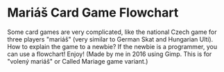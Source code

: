 # Mariáš Card Game Flowchart
Some card games are very complicated, like the national Czech game for three players "mariáš" (very similar to German Skat and Hungarian Ulti). How to explain the game to a newbie? If the newbie is a programmer, you can use a flowchart! Enjoy! (Made by me in 2016 using Gimp. This is for "volený mariáš" or Called Mariage game variant.)
